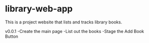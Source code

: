 # library-web-app

This is a project website that lists and tracks library books.

v0.0.1
-Create the main page
-List out the books
-Stage the Add Book Button
